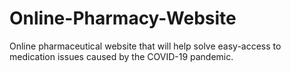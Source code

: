 # Online-Pharmacy-Website
Online pharmaceutical website that will help 
solve easy-access to medication issues caused 
by the COVID-19 pandemic.
